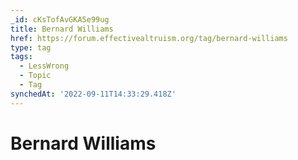 ```yaml
---
_id: cKsTofAvGKA5e99ug
title: Bernard Williams
href: https://forum.effectivealtruism.org/tag/bernard-williams
type: tag
tags:
  - LessWrong
  - Topic
  - Tag
synchedAt: '2022-09-11T14:33:29.418Z'
---
```

# Bernard Williams

